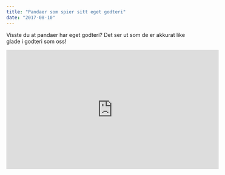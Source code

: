 ```yaml
---
title: "Pandaer som spier sitt eget godteri"
date: "2017-08-10"
---
```


Visste du at pandaer har eget godteri? Det ser ut som de er akkurat like glade i godteri som oss!

<iframe width="560" height="315" src="https://www.youtube.com/embed/4n0xNbfJLR8" frameborder="0" allowfullscreen></iframe>